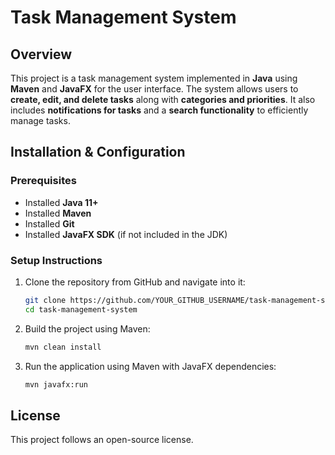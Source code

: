 # Task Management System

## Overview

This project is a task management system implemented in **Java** using **Maven** and **JavaFX** for the user interface. The system allows users to **create, edit, and delete tasks** along with **categories and priorities**. It also includes **notifications for tasks** and a **search functionality** to efficiently manage tasks.

## Installation & Configuration

### Prerequisites

- Installed **Java 11+**
- Installed **Maven**
- Installed **Git**
- Installed **JavaFX SDK** (if not included in the JDK)

### Setup Instructions

1. Clone the repository from GitHub and navigate into it:
   ```sh
   git clone https://github.com/YOUR_GITHUB_USERNAME/task-management-system.git
   cd task-management-system
   ```
   
2. Build the project using Maven:
   ```sh
   mvn clean install
   ```
3. Run the application using Maven with JavaFX dependencies:
   ```sh
   mvn javafx:run
   ```
   
## License

This project follows an open-source license.

